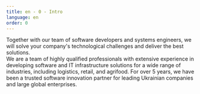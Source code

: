 ```yaml
---
title: en - 0 - Intro
language: en
order: 0
---
```

<div class="content-wrapper">
<div class="core-title">Together with our team of software developers and systems engineers, we will solve your company's technological challenges and deliver the best solutions.</div>
<div class="core-text">We are a team of highly qualified professionals with extensive experience in developing software and IT infrastructure solutions for a wide range of industries, including logistics, retail, and agrifood. For over 5 years, we have been a trusted software innovation partner for leading Ukrainian companies and large global enterprises.</div>
</div>
